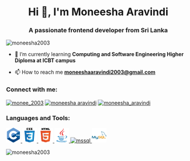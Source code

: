 <h1 align="center">Hi 👋, I'm Moneesha Aravindi</h1>
<h3 align="center">A passionate frontend developer from Sri Lanka</h3>

<p align="left"> <img src="https://komarev.com/ghpvc/?username=moneesha2003&label=Profile%20views&color=0e75b6&style=flat" alt="moneesha2003" /> </p>

- 🌱 I’m currently learning **Computing and Software Engineering Higher Diploma at ICBT campus**

- 📫 How to reach me **moneeshaaravindi2003@gmail.com**

<h3 align="left">Connect with me:</h3>
<p align="left">
<a href="https://twitter.com/monee_2003" target="blank"><img align="center" src="https://raw.githubusercontent.com/rahuldkjain/github-profile-readme-generator/master/src/images/icons/Social/twitter.svg" alt="monee_2003" height="30" width="40" /></a>
<a href="https://linkedin.com/in/moneesha aravindi" target="blank"><img align="center" src="https://raw.githubusercontent.com/rahuldkjain/github-profile-readme-generator/master/src/images/icons/Social/linked-in-alt.svg" alt="moneesha aravindi" height="30" width="40" /></a>
<a href="https://instagram.com/moneesha_aravindi" target="blank"><img align="center" src="https://raw.githubusercontent.com/rahuldkjain/github-profile-readme-generator/master/src/images/icons/Social/instagram.svg" alt="moneesha_aravindi" height="30" width="40" /></a>
</p>

<h3 align="left">Languages and Tools:</h3>
<p align="left"> <a href="https://www.w3schools.com/cpp/" target="_blank" rel="noreferrer"> <img src="https://raw.githubusercontent.com/devicons/devicon/master/icons/cplusplus/cplusplus-original.svg" alt="cplusplus" width="40" height="40"/> </a> <a href="https://www.w3schools.com/css/" target="_blank" rel="noreferrer"> <img src="https://raw.githubusercontent.com/devicons/devicon/master/icons/css3/css3-original-wordmark.svg" alt="css3" width="40" height="40"/> </a> <a href="https://www.w3.org/html/" target="_blank" rel="noreferrer"> <img src="https://raw.githubusercontent.com/devicons/devicon/master/icons/html5/html5-original-wordmark.svg" alt="html5" width="40" height="40"/> </a> <a href="https://www.java.com" target="_blank" rel="noreferrer"> <img src="https://raw.githubusercontent.com/devicons/devicon/master/icons/java/java-original.svg" alt="java" width="40" height="40"/> </a> <a href="https://www.microsoft.com/en-us/sql-server" target="_blank" rel="noreferrer"> <img src="https://www.svgrepo.com/show/303229/microsoft-sql-server-logo.svg" alt="mssql" width="40" height="40"/> </a> <a href="https://www.mysql.com/" target="_blank" rel="noreferrer"> <img src="https://raw.githubusercontent.com/devicons/devicon/master/icons/mysql/mysql-original-wordmark.svg" alt="mysql" width="40" height="40"/> </a> </p>

<p><img align="center" src="https://github-readme-stats.vercel.app/api/top-langs?username=moneesha2003&show_icons=true&locale=en&layout=compact" alt="moneesha2003" /></p>
